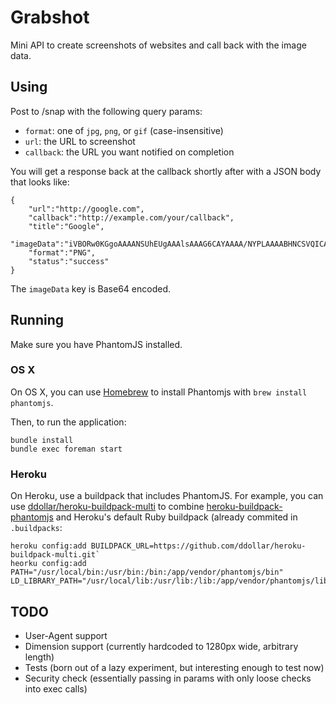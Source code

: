 # Grabshot

Mini API to create screenshots of websites and call back with the image data.

## Using

Post to /snap with the following query params:

* `format`: one of `jpg`, `png`, or `gif` (case-insensitive)
* `url`: the URL to screenshot
* `callback`: the URL you want notified on completion

You will get a response back at the callback shortly after with a JSON body that looks like:

    {
        "url":"http://google.com",
        "callback":"http://example.com/your/callback",
        "title":"Google",
        "imageData":"iVBORw0KGgoAAAANSUhEUgAAAlsAAAG6CAYAAAA/NYPLAAAABHNCSVQICAgIfAhkiAAAAAl...",
        "format":"PNG",
        "status":"success"
    }

The `imageData` key is Base64 encoded.

## Running

Make sure you have PhantomJS installed.

### OS X

On OS X, you can use [Homebrew](https://github.com/mxcl/homebrew) to
install Phantomjs with `brew install phantomjs`.

Then, to run the application:

    bundle install
    bundle exec foreman start

### Heroku

On Heroku, use a buildpack that includes PhantomJS. For example,
you can use
[ddollar/heroku-buildpack-multi](https://github.com/ddollar/heroku-buildpack-multi) to combine
[heroku-buildpack-phantomjs](https://github.com/stomita/heroku-buildpack-phantomjs)
and Heroku's default Ruby buildpack (already commited in `.buildpacks`:

    heroku config:add BUILDPACK_URL=https://github.com/ddollar/heroku-buildpack-multi.git`
    heorku config:add PATH="/usr/local/bin:/usr/bin:/bin:/app/vendor/phantomjs/bin" LD_LIBRARY_PATH="/usr/local/lib:/usr/lib:/lib:/app/vendor/phantomjs/lib"

## TODO

* User-Agent support
* Dimension support (currently hardcoded to 1280px wide, arbitrary
  length)
* Tests (born out of a lazy experiment, but interesting enough to test now)
* Security check (essentially passing in params with only loose checks
  into exec calls)
